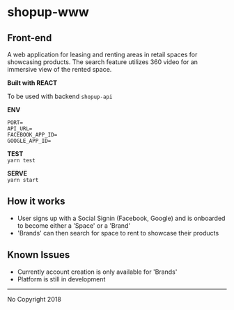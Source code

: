 # shopup-www

## Front-end
A web application for leasing and renting areas in retail spaces for showcasing products. The search feature  utilizes 360 video for an immersive view of the rented space.

**Built with REACT**

To be used with backend `shopup-api`

**ENV**
```
PORT=
API_URL=
FACEBOOK_APP_ID=
GOOGLE_APP_ID=
```

**TEST**
<br>`yarn test` 

**SERVE**
<br>`yarn start`

## How it works
* User signs up with a Social Signin (Facebook, Google) and is onboarded to become either a 'Space' or a 'Brand'
* 'Brands' can then search for space to rent to showcase their products 

## Known Issues
* Currently account creation is only available for 'Brands'
* Platform is still in development

---
No Copyright 2018